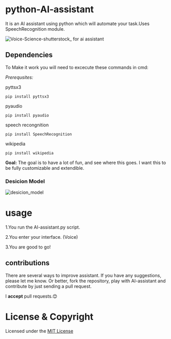# python-AI-assistant
It is an AI assistant using python which will automate your task.Uses SpeechRecognition module.

![Voice-Science-shutterstock_ for ai assistant](https://user-images.githubusercontent.com/67308774/87038872-328aab00-c1a3-11ea-90db-b18ec002ee78.jpg)

## Dependencies
To Make it work you will need to excecute these commands in cmd:

*Prerequsites:*

pyttsx3
```
pip install pyttsx3
```
pyaudio
```
pip install pyaudio

```
speech recongnition
```
pip install SpeechRecognition
```
wikipedia
```
pip install wikipedia
```

**Goal:**
The goal is to have a lot of fun, and see where this goes. I want this to be fully customizable and extendible.


### Desicion Model

![desicion_model](https://user-images.githubusercontent.com/67308774/87041575-46d0a700-c1a7-11ea-91bb-990b076d48e1.png)

# usage

1.You run the AI-assistant.py script.

2.You enter your interface. (Voice)

3.You are good to go!

## contributions

There are several ways to improve assistant. If you have any suggestions, please let me know. Or better, fork the repository, play with AI-assistant and contribute by just sending a pull request.

I **accept** pull requests.:blush:

# License & Copyright

Licensed under the [MIT License]()
